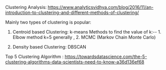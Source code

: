 
Clustering Analysis: https://www.analyticsvidhya.com/blog/2016/11/an-introduction-to-clustering-and-different-methods-of-clustering/

Mainly two types of clustering is popular:

1. Centroid based Clustering: k-means
Methods to find the value of k:-- 1. Elbow method k=5 generally , 2. MCMC (Markov Chain Monte Carlo)


2. Density based Clustering: DBSCAN

Top 5 Clustering Algorithm : https://towardsdatascience.com/the-5-clustering-algorithms-data-scientists-need-to-know-a36d136ef68
